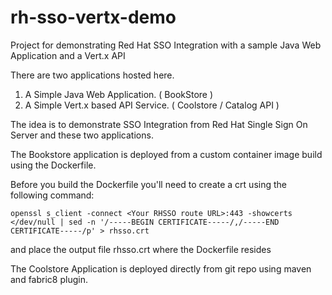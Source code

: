 # rh-sso-vertx-demo
Project for demonstrating Red Hat SSO Integration with a sample Java Web Application and a Vert.x API

There are two applications hosted here. 
1) A Simple Java Web Application. ( BookStore ) 
2) A Simple Vert.x based API Service. ( Coolstore / Catalog API ) 

The idea is to demonstrate SSO Integration from Red Hat Single Sign On Server and these two applications. 

The Bookstore application is deployed from a custom container image build using the Dockerfile. 

Before you build the Dockerfile you'll need to create a crt using the following command:

```
openssl s_client -connect <Your RHSSO route URL>:443 -showcerts </dev/null | sed -n '/-----BEGIN CERTIFICATE-----/,/-----END CERTIFICATE-----/p' > rhsso.crt
```
and place the output file rhsso.crt where the Dockerfile resides

The Coolstore Application is deployed directly from git repo using maven and fabric8 plugin. 

